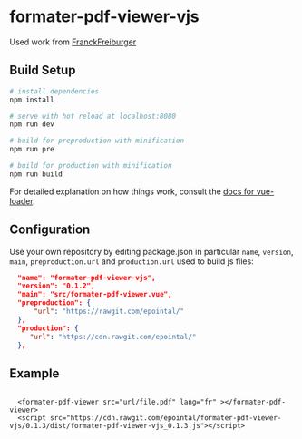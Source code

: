# formater-pdf-viewer-vjs


Used work from [FranckFreiburger](https://github.com/FranckFreiburger/vue-pdf)

## Build Setup

``` bash
# install dependencies
npm install

# serve with hot reload at localhost:8080
npm run dev

# build for preproduction with minification
npm run pre

# build for production with minification
npm run build


```

For detailed explanation on how things work, consult the [docs for vue-loader](http://vuejs.github.io/vue-loader).

## Configuration
Use your own repository by editing package.json in particular `name`, `version`, `main`, `preproduction.url` and `production.url` used to build js files:

``` json
  "name": "formater-pdf-viewer-vjs",
  "version": "0.1.2",
  "main": "src/formater-pdf-viewer.vue",
  "preproduction": {
	  "url": "https://rawgit.com/epointal/"
  },
  "production": {
     "url": "https://cdn.rawgit.com/epointal/"
  },

```



## Example 
```

  <formater-pdf-viewer src="url/file.pdf" lang="fr" ></formater-pdf-viewer>
  <script src="https://cdn.rawgit.com/epointal/formater-pdf-viewer-vjs/0.1.3/dist/formater-pdf-viewer-vjs_0.1.3.js"></script> 

